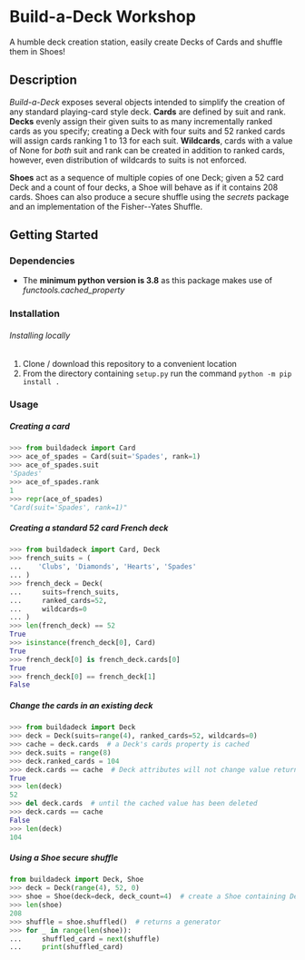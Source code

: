 # Build-a-Deck Workshop

 A humble deck creation station, easily create Decks of Cards and shuffle them in Shoes!

## Description

*Build-a-Deck* exposes several objects intended to simplify the creation of any standard playing-card style deck. **Cards** are defined by suit and rank. **Decks** evenly assign their given suits to as many incrementally ranked cards as you specify; creating a Deck with four suits and 52 ranked cards will assign cards ranking 1 to 13 for each suit. **Wildcards**, cards with a value of None for *both* suit and rank can be created in addition to ranked cards, however, even distribution of wildcards to suits is not enforced.

**Shoes** act as a sequence of multiple copies of one Deck; given a 52 card Deck and a count of four decks, a Shoe will behave as if it contains 208 cards. Shoes can also produce a secure shuffle using the *secrets* package and an implementation of the Fisher--Yates Shuffle.

## Getting Started
### Dependencies

* The **minimum python version is 3.8** as this package makes use of *functools.cached_property*

### Installation

###### Installing locally
1. Clone / download this repository to a convenient location
2. From the directory containing `setup.py` run the command `python -m pip install .`

### Usage
##### Creating a card
```py
>>> from buildadeck import Card
>>> ace_of_spades = Card(suit='Spades', rank=1)
>>> ace_of_spades.suit
'Spades'
>>> ace_of_spades.rank
1
>>> repr(ace_of_spades)
"Card(suit='Spades', rank=1)"
```
##### Creating a standard 52 card French deck
```py
>>> from buildadeck import Card, Deck
>>> french_suits = (
...    'Clubs', 'Diamonds', 'Hearts', 'Spades'
... )
>>> french_deck = Deck(
...     suits=french_suits,
...     ranked_cards=52,
...     wildcards=0
... )
>>> len(french_deck) == 52
True
>>> isinstance(french_deck[0], Card)
True
>>> french_deck[0] is french_deck.cards[0]
True
>>> french_deck[0] == french_deck[1]
False
```
##### Change the cards in an existing deck
```py
>>> from buildadeck import Deck
>>> deck = Deck(suits=range(4), ranked_cards=52, wildcards=0)
>>> cache = deck.cards  # a Deck's cards property is cached
>>> deck.suits = range(8)
>>> deck.ranked_cards = 104
>>> deck.cards == cache  # Deck attributes will not change value returned by cards
True
>>> len(deck)
52
>>> del deck.cards  # until the cached value has been deleted
>>> deck.cards == cache
False
>>> len(deck)
104
```
##### Using a Shoe secure shuffle
```py
from buildadeck import Deck, Shoe
>>> deck = Deck(range(4), 52, 0)
>>> shoe = Shoe(deck=deck, deck_count=4)  # create a Shoe containing Deck four times
>>> len(shoe)
208
>>> shuffle = shoe.shuffled()  # returns a generator
>>> for _ in range(len(shoe)):
...     shuffled_card = next(shuffle)
...     print(shuffled_card)
```
